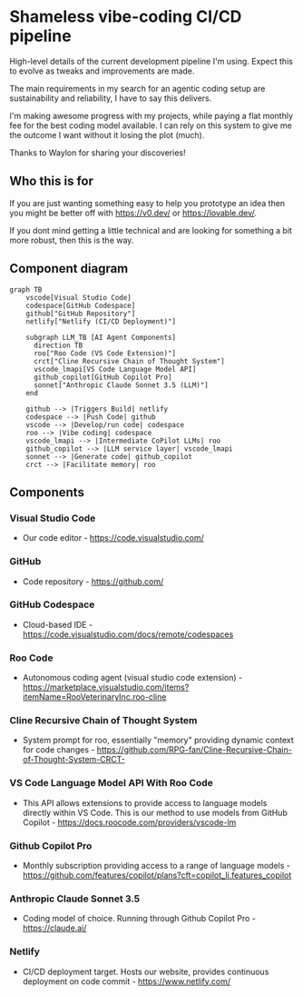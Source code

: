 # Shameless vibe-coding CI/CD pipeline
High-level details of the current development pipeline I'm using. Expect this to evolve as tweaks and improvements are made.

The main requirements in my search for an agentic coding setup are sustainability and reliability, I have to say this delivers. 

I'm making awesome progress with my projects, while paying a flat monthly fee for the best coding model available. I can rely on this system to give me the outcome I want without it losing the plot (much).

Thanks to Waylon for sharing your discoveries!

## Who this is for
If you are just wanting something easy to help you prototype an idea then you might be better off with https://v0.dev/ or https://lovable.dev/. 

If you dont mind getting a little technical and are looking for something a bit more robust, then this is the way.

## Component diagram
```mermaid
graph TB
    vscode[Visual Studio Code]
    codespace[GitHub Codespace]
    github["GitHub Repository"]
    netlify["Netlify (CI/CD Deployment)"]

    subgraph LLM_TB [AI Agent Components]
      direction TB
      roo["Roo Code (VS Code Extension)"]
      crct["Cline Recursive Chain of Thought System"]
      vscode_lmapi[VS Code Language Model API]
      github_copilot[GitHub Copilot Pro]
      sonnet["Anthropic Claude Sonnet 3.5 (LLM)"]
    end

    github --> |Triggers Build| netlify
    codespace --> |Push Code| github
    vscode --> |Develop/run code| codespace
    roo --> |Vibe coding| codespace
    vscode_lmapi --> |Intermediate CoPilot LLMs| roo
    github_copilot --> |LLM service layer| vscode_lmapi
    sonnet --> |Generate code| github_copilot
    crct --> |Facilitate memory| roo
```

## Components
### Visual Studio Code
- Our code editor - https://code.visualstudio.com/

### GitHub
- Code repository - https://github.com/

### GitHub Codespace
- Cloud-based IDE - https://code.visualstudio.com/docs/remote/codespaces

### Roo Code
- Autonomous coding agent (visual studio code extension) - https://marketplace.visualstudio.com/items?itemName=RooVeterinaryInc.roo-cline

### Cline Recursive Chain of Thought System
- System prompt for roo, essentially "memory" providing dynamic context for code changes - https://github.com/RPG-fan/Cline-Recursive-Chain-of-Thought-System-CRCT-

### VS Code Language Model API With Roo Code
- This API allows extensions to provide access to language models directly within VS Code. This is our method to use models from GitHub Copilot - https://docs.roocode.com/providers/vscode-lm

### Github Copilot Pro
- Monthly subscription providing access to a range of language models - https://github.com/features/copilot/plans?cft=copilot_li.features_copilot

### Anthropic Claude Sonnet 3.5
- Coding model of choice. Running through Github Copilot Pro - https://claude.ai/

### Netlify
- CI/CD deployment target. Hosts our website, provides continuous deployment on code commit - https://www.netlify.com/
